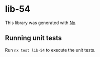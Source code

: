 # lib-54

This library was generated with [Nx](https://nx.dev).

## Running unit tests

Run `nx test lib-54` to execute the unit tests.
